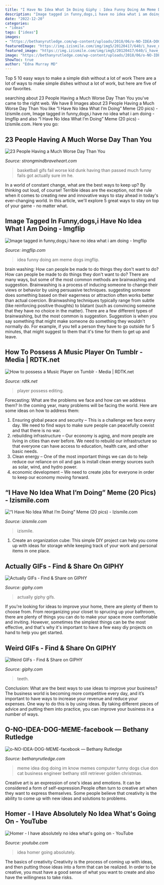 ```yaml
---
title: "I Have No Idea What Im Doing Giphy : Idea Funny Doing Am Meme Dogs Imgflip"
description: "Image tagged in funny,dogs,i have no idea what i am doing"
date: "2022-12-20"
categories:
- "ideas"
tags: ["ideas"]
images:
- "https://bethanyrutledge.com/wp-content/uploads/2018/06/o-NO-IDEA-DOG-MEME-facebook.jpg"
featuredImage: "https://img.izismile.com/img/img5/20120417/640/i_have_no_idea_what_im_doing_meme_640_high_14.jpg"
featured_image: "https://img.izismile.com/img/img5/20120417/640/i_have_no_idea_what_im_doing_meme_640_high_14.jpg"
image: "https://bethanyrutledge.com/wp-content/uploads/2018/06/o-NO-IDEA-DOG-MEME-facebook.jpg"
ShowToc: true
author: "Edna Murray MD"
---
```



Top 5 10 easy ways to make a simple dish without a lot of work
There are a lot of ways to make simple dishes without a lot of work, but here are five of our favorites.

	

		
searching about 23 People Having a Much Worse Day Than You you've came to the right web. We have 8 Images about 23 People Having a Much Worse Day Than You like “I Have No Idea What I’m Doing” Meme (20 pics) - Izismile.com, Image tagged in funny,dogs,i have no idea what i am doing - Imgflip and also “I Have No Idea What I’m Doing” Meme (20 pics) - Izismile.com. Here you go:
		
    
## 23 People Having A Much Worse Day Than You

<img loading=lazy src="http://www.strongmindbraveheart.com/wp-content/uploads/14-kid-toy-basketball-fail-basketball-fail-gifs.gif" onerror="this.onerror=null;this.src='https://tse4.mm.bing.net/th?id=OIP.y6ISw4PRyZ93lAeZPn1IowHaE7&amp;pid=15.1';" alt="23 People Having a Much Worse Day Than You">

_Source: strongmindbraveheart.com_

>basketball gifs fail worse kid dunk having than passed much funny fails got actually sure im he. 

	

In a world of constant change, what are the best ways to keep up? By thinking out loud, of course! Terrible ideas are the exception, not the rule when it comes to creating new and innovative ways to stay ahead in today's ever-changing world. In this article, we'll explore 5 great ways to stay on top of your game - no matter what.

    
## Image Tagged In Funny,dogs,i Have No Idea What I Am Doing - Imgflip

<img loading=lazy src="http://i.imgflip.com/1nj5e.jpg" onerror="this.onerror=null;this.src='https://tse3.mm.bing.net/th?id=OIP.eXaDorIQ1FTTGqxpajCm2gHaFV&amp;pid=15.1';" alt="Image tagged in funny,dogs,i have no idea what i am doing - Imgflip">

_Source: imgflip.com_

>idea funny doing am meme dogs imgflip. 

	

brain washing: How can people be made to do things they don't want to do?
How can people be made to do things they don't want to do? There are many ways, but some of the most common methods are brainwashing and suggestion. Brainwashing is a process of inducing someone to change their views or behavior by using persuasive techniques. suggesting someone does something based on their eagerness or attraction often works better than actual coercion. Brainwashing techniques typically range from subtle (like reinforcing positive thoughts) to blatant (such as convincing someone that they have no choice in the matter). 
There are a few different types of brainwashing, but the most common is suggestion. Suggestion is when you say something that might make someone do something they wouldn't normally do. For example, if you tell a person they have to go outside for 5 minutes, that might suggest to them that it's time for them to get up and leave.

    
## How To Possess A Music Player On Tumblr - Media | RDTK.net

<img loading=lazy src="https://i.ytimg.com/vi/wtQhyVwOQiQ/hqdefault.jpg" onerror="this.onerror=null;this.src='https://tse4.mm.bing.net/th?id=OIP.SV7PyOaBNc0sBtV4xUcw_AHaFj&amp;pid=15.1';" alt="How to possess a Music Player on Tumblr - Media | RDTK.net">

_Source: rdtk.net_

>player possess editing. 

	

Forecasting: What are the problems we face and how can we address them?
In the coming year, many problems will be facing the world. Here are some ideas on how to address them: 
1. Ensuring global peace and security – This is a challenge we face every day. We need to find ways to make sure people can peacefully coexist and that there is no war. 
2. rebuilding infrastructure – Our economy is aging, and more people are living in cities than ever before. We need to rebuild our infrastructure so that everyone can have access to education, health care, and other basic needs. 
3. Clean energy – One of the most important things we can do to help reduce our reliance on oil and gas is install clean energy sources such as solar, wind, and hydro power. 
4. economic development – We need to create jobs for everyone in order to keep our economy moving forward.

    
## “I Have No Idea What I’m Doing” Meme (20 Pics) - Izismile.com

<img loading=lazy src="https://img.izismile.com/img/img5/20120417/640/i_have_no_idea_what_im_doing_meme_640_high_14.jpg" onerror="this.onerror=null;this.src='https://tse3.mm.bing.net/th?id=OIP.bIsEUPqLdfk8qrol6WZDQAHaM8&amp;pid=15.1';" alt="“I Have No Idea What I’m Doing” Meme (20 pics) - Izismile.com">

_Source: izismile.com_

>izismile. 

	

1. Create an organization cube: This simple DIY project can help you come up with ideas for storage while keeping track of your work and personal items in one place.

    
## Actually GIFs - Find &amp; Share On GIPHY

<img loading=lazy src="https://media.giphy.com/media/l0EwXGjQphBhsy6LS/giphy.gif" onerror="this.onerror=null;this.src='https://tse3.mm.bing.net/th?id=OIP.iiJPlcHmAwxrZR4uJZrk9wAAAA&amp;pid=15.1';" alt="Actually GIFs - Find &amp; Share on GIPHY">

_Source: giphy.com_

>actually giphy gifs. 

	

If you're looking for ideas to improve your home, there are plenty of them to choose from. From reorganizing your closet to sprucing up your bathroom, there are plenty of things you can do to make your space more comfortable and inviting. However, sometimes the simplest things can be the most effective, and that's why it's important to have a few easy diy projects on hand to help you get started.

    
## Weird GIFs - Find &amp; Share On GIPHY

<img loading=lazy src="https://media3.giphy.com/media/vbD9OoDgUOpkk/200.gif?cid=790b76112oz1b5q056cdxofjjmkwv18xuxaixq7v1gju8z6x&amp;rid=200.gif" onerror="this.onerror=null;this.src='https://tse1.mm.bing.net/th?id=OIP.6Qx-w20SwxkJzpj_3T_GzgAAAA&amp;pid=15.1';" alt="Weird GIFs - Find &amp; Share on GIPHY">

_Source: giphy.com_

>teeth. 

	

Conclusion: What are the best ways to use ideas to improve your business?
The business world is becoming more competitive every day, and it’s important to have ways to increase your revenue and reduce your expenses. One way to do this is by using ideas. By taking different pieces of advice and putting them into practice, you can improve your business in a number of ways.

    
## O-NO-IDEA-DOG-MEME-facebook — Bethany Rutledge

<img loading=lazy src="https://bethanyrutledge.com/wp-content/uploads/2018/06/o-NO-IDEA-DOG-MEME-facebook.jpg" onerror="this.onerror=null;this.src='https://tse3.mm.bing.net/th?id=OIP.NNY6BceafGI90s6BQ2BtxQHaDt&amp;pid=15.1';" alt="o-NO-IDEA-DOG-MEME-facebook — Bethany Rutledge">

_Source: bethanyrutledge.com_

>meme idea dog doing im know memes computer funny dogs clue don cat business engineer bethany still retriever golden christmas. 

	

Creative art is an expression of one's ideas and emotions. It can be considered a form of self-expression.People often turn to creative art when they want to express themselves. Some people believe that creativity is the ability to come up with new ideas and solutions to problems.

    
## Homer - I Have Absolutely No Idea What&#039;s Going On - YouTube

<img loading=lazy src="https://i.ytimg.com/vi/EpcYAvvYLFI/hqdefault.jpg" onerror="this.onerror=null;this.src='https://tse4.mm.bing.net/th?id=OIP.l89Y-TsdkmbgqNB9IsezPwEsDh&amp;pid=15.1';" alt="Homer - I have absolutely no idea what&#039;s going on - YouTube">

_Source: youtube.com_

>idea homer going absolutely. 

	

The basics of creativity
Creativity is the process of coming up with ideas, and then putting those ideas into a form that can be realized. In order to be creative, you must have a good sense of what you want to create and also have the willingness to take risks.

